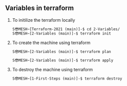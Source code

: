 ## Variables in terraform 

1. To initilize the terraform locally
    ```
    S😎MESH~[Terraform-2021 (main)]-$ cd 2-Variables/
    S😎MESH~[2-Variables (main)]-$ terraform init
    ```

2. To create the machine using terraform
    ```
    S😎MESH~[2-Variables (main)]-$ terraform plan

    S😎MESH~[2-Variables (main)]-$ terraform apply
    ```

3. To destroy the machine using terraform
    ```
    S😎MESH~[1-First-Steps (main)]-$ terraform destroy
    ```

